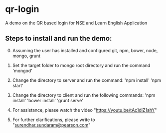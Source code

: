 # qr-login
A demo on the QR based login for NSE and Learn English Application

Steps to install and run the demo:
---------------------------------

0. Assuming the user has installed and configured git, npm, bower, node, mongo, grunt

1. Set the target folder to mongo root directory and run the command 
  'mongod'

2. Change the directory to server and run the command:
  'npm install'
  'npm start'

3. Change the directory to client and run the following commands:
  'npm install'
  'bower install'
  'grunt serve'

4. For assistance, please watch the video "https://youtu.be/tAc1diZ1ahY"

5. For further clarifications, please write to "surendhar.sundaram@pearson.com"

